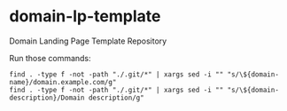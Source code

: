 # domain-lp-template
Domain Landing Page Template Repository

Run those commands:
```
find . -type f -not -path "./.git/*" | xargs sed -i "" "s/\${domain-name}/domain.example.com/g"
find . -type f -not -path "./.git/*" | xargs sed -i "" "s/\${domain-description}/Domain description/g"
```
